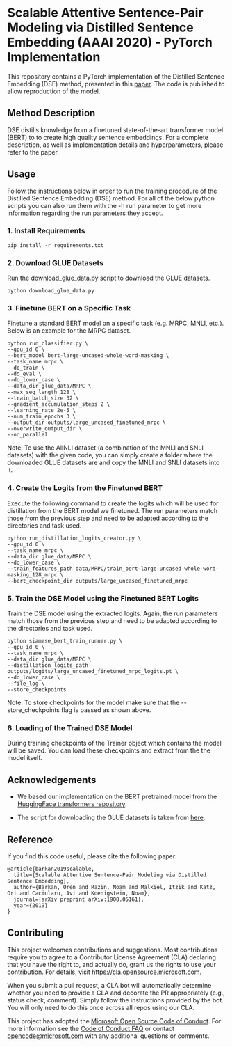 # Scalable Attentive Sentence-Pair Modeling via Distilled Sentence Embedding (AAAI 2020) - PyTorch Implementation
This repository contains a PyTorch implementation of the Distilled Sentence Embedding (DSE) method, presented in this [paper](https://arxiv.org/abs/1908.05161). The code is published to allow reproduction of the model.

## Method Description
DSE distills knowledge from a finetuned state-of-the-art transformer model (BERT) to to create high quality sentence embeddings. For a complete description, as well as 
 implementation details and hyperparameters, please refer to the paper. 


## Usage
Follow the instructions below in order to run the training procedure of the Distilled Sentence Embedding (DSE) method. For all of the below python scripts you can 
also run them with the -h run parameter to get more information regarding the run parameters they accept.

### 1. Install Requirements
```
pip install -r requirements.txt
```

### 2. Download GLUE Datasets
Run the download_glue_data.py script to download the GLUE datasets.
```
python download_glue_data.py
```

### 3. Finetune BERT on a Specific Task
Finetune a standard BERT model on a specific task (e.g. MRPC, MNLI, etc.). Below is an example for the MRPC dataset.
```
python run_classifier.py \
--gpu_id 0 \
--bert_model bert-large-uncased-whole-word-masking \
--task_name mrpc \
--do_train \
--do_eval \
--do_lower_case \
--data_dir glue_data/MRPC \
--max_seq_length 128 \
--train_batch_size 32 \
--gradient_accumulation_steps 2 \
--learning_rate 2e-5 \
--num_train_epochs 3 \
--output_dir outputs/large_uncased_finetuned_mrpc \
--overwrite_output_dir \
--no_parallel
```

Note: To use the AllNLI dataset (a combination of the MNLI and SNLI datasets) with the given code, you can simply create a folder where the downloaded GLUE datasets are and 
copy the MNLI and SNLI datasets into it.

### 4. Create the Logits from the Finetuned BERT
Execute the following command to create the logits which will be used for distillation from the BERT model we finetuned. The run parameters match those from the previous step and 
need to be adapted according to the directories and task used.
```
python run_distillation_logits_creator.py \
--gpu_id 0 \
--task_name mrpc \
--data_dir glue_data/MRPC \
--do_lower_case \
--train_features_path data/MRPC/train_bert-large-uncased-whole-word-masking_128_mrpc \
--bert_checkpoint_dir outputs/large_uncased_finetuned_mrpc
```

### 5. Train the DSE Model using the Finetuned BERT Logits
Train the DSE model using the extracted logits. Again, the run parameters match those from the previous step and 
need to be adapted according to the directories and task used.
```
python siamese_bert_train_runner.py \
--gpu_id 0 \
--task_name mrpc \
--data_dir glue_data/MRPC \
--distillation_logits_path outputs/logits/large_uncased_finetuned_mrpc_logits.pt \
--do_lower_case \
--file_log \
--store_checkpoints
```

Note: To store checkpoints for the model make sure that the --store_checkpoints flag is passed as shown above.

### 6. Loading of the Trained DSE Model
During training checkpoints of the Trainer object which contains the model will be saved. You can load these checkpoints and extract from the the model 
itself.

## Acknowledgements
- We based our implementation on the BERT pretrained model from the [HuggingFace transformers repository](https://github.com/huggingface/transformers).

- The script for downloading the GLUE datasets is taken from [here](https://github.com/nyu-mll/GLUE-baselines/blob/master/download_glue_data.py).

## Reference
If you find this code useful, please cite the following paper:
```
@article{barkan2019scalable,
  title={Scalable Attentive Sentence-Pair Modeling via Distilled Sentence Embedding},
  author={Barkan, Oren and Razin, Noam and Malkiel, Itzik and Katz, Ori and Caciularu, Avi and Koenigstein, Noam},
  journal={arXiv preprint arXiv:1908.05161},
  year={2019}
}
```


## Contributing

This project welcomes contributions and suggestions.  Most contributions require you to agree to a
Contributor License Agreement (CLA) declaring that you have the right to, and actually do, grant us
the rights to use your contribution. For details, visit https://cla.opensource.microsoft.com.

When you submit a pull request, a CLA bot will automatically determine whether you need to provide
a CLA and decorate the PR appropriately (e.g., status check, comment). Simply follow the instructions
provided by the bot. You will only need to do this once across all repos using our CLA.

This project has adopted the [Microsoft Open Source Code of Conduct](https://opensource.microsoft.com/codeofconduct/).
For more information see the [Code of Conduct FAQ](https://opensource.microsoft.com/codeofconduct/faq/) or
contact [opencode@microsoft.com](mailto:opencode@microsoft.com) with any additional questions or comments.